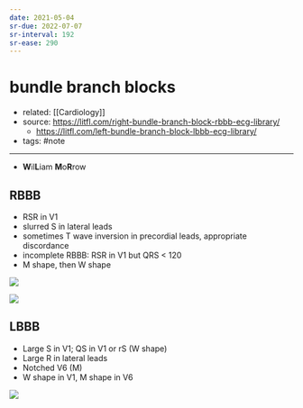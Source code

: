 ```yaml
---
date: 2021-05-04
sr-due: 2022-07-07
sr-interval: 192
sr-ease: 290
---
```


# bundle branch blocks

- related: [[Cardiology]]
- source: https://litfl.com/right-bundle-branch-block-rbbb-ecg-library/
	- https://litfl.com/left-bundle-branch-block-lbbb-ecg-library/
- tags: #note
---

- **W**il**L**iam **M**o**R**row

## RBBB

- RSR in V1
- slurred S in lateral leads
- sometimes T wave inversion in precordial leads, appropriate discordance
- incomplete RBBB: RSR in V1 but QRS < 120
- M shape, then W shape

![](https://photos.thisispiggy.com/file/wikiFiles/20211011175415.png)

![](https://photos.thisispiggy.com/file/wikiFiles/20211011175436.png)

## LBBB

- Large S in V1; QS in V1 or rS (W shape)
- Large R in lateral leads
- Notched V6 (M)
- W shape in V1, M shape in V6

![](https://photos.thisispiggy.com/file/wikiFiles/20211011175503.png)

